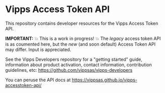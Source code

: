 # Vipps Access Token API

This repository contains developer resources for the Vipps Access Token API.

**IMPORTANT:** 💥 This is a work in progress! 💥 The _legacy_ access token API is as coumented here, but the _new_ (and soon default) Access Token API may differ. Input is appreciated.

See the Vipps Developers repository for
a "getting started" guide,
information about product activation,
contact information,
contribution guidelines,
etc:
https://github.com/vippsas/vipps-developers  

You can peruse the API docs at https://vippsas.github.io/vipps-accesstoken-api/
